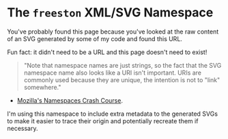 # The `freeston` XML/SVG Namespace

You've probably found this page because you've looked at the raw content of an SVG generated by some of my code and found this URL.

Fun fact: it didn't need to be a URL and this page doesn't need to exist!

> "Note that namespace names are just strings, so the fact that the SVG namespace name also looks like a URI isn't important. URIs are commonly used because they are unique, the intention is not to "link" somewhere."
- [Mozilla's Namespaces Crash Course](https://developer.mozilla.org/en-US/docs/Web/SVG/Namespaces_Crash_Course).

I'm using this namespace to include extra metadata to the generated SVGs to make it easier to trace their origin and potentially recreate them if necessary.
